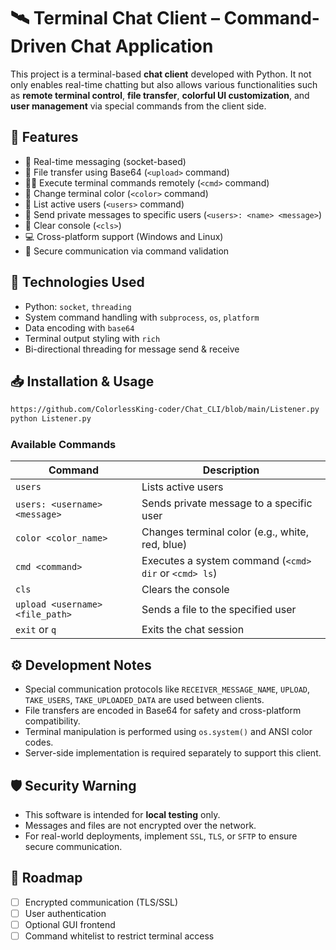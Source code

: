 
# 🛰️ Terminal Chat Client – Command-Driven Chat Application

This project is a terminal-based **chat client** developed with Python. It not only enables real-time chatting but also allows various functionalities such as **remote terminal control**, **file transfer**, **colorful UI customization**, and **user management** via special commands from the client side.

## 🚀 Features

- 📩 Real-time messaging (socket-based)
- 📂 File transfer using Base64 (`<upload>` command)
- 🧑‍💻 Execute terminal commands remotely (`<cmd>` command)
- 🎨 Change terminal color (`<color>` command)
- 👥 List active users (`<users>` command)
- 💬 Send private messages to specific users (`<users>: <name> <message>`)
- 🧹 Clear console (`<cls>`)
- 💻 Cross-platform support (Windows and Linux)
- 🔐 Secure communication via command validation

## 🧱 Technologies Used

- Python: `socket`, `threading`
- System command handling with `subprocess`, `os`, `platform`
- Data encoding with `base64`
- Terminal output styling with `rich`
- Bi-directional threading for message send & receive

## 📥 Installation & Usage

```bash
https://github.com/ColorlessKing-coder/Chat_CLI/blob/main/Listener.py
python Listener.py
```

### Available Commands

| Command | Description |
|--------|-------------|
| `users` | Lists active users |
| `users: <username> <message>` | Sends private message to a specific user |
| `color <color_name>` | Changes terminal color (e.g., white, red, blue) |
| `cmd <command>` | Executes a system command (`<cmd> dir` or `<cmd> ls`) |
| `cls` | Clears the console |
| `upload <username> <file_path>` | Sends a file to the specified user |
| `exit` or `q` | Exits the chat session |

## ⚙️ Development Notes

- Special communication protocols like `RECEIVER_MESSAGE_NAME`, `UPLOAD`, `TAKE_USERS`, `TAKE_UPLOADED_DATA` are used between clients.
- File transfers are encoded in Base64 for safety and cross-platform compatibility.
- Terminal manipulation is performed using `os.system()` and ANSI color codes.
- Server-side implementation is required separately to support this client.

## 🛡️ Security Warning

- This software is intended for **local testing** only.
- Messages and files are not encrypted over the network.
- For real-world deployments, implement `SSL`, `TLS`, or `SFTP` to ensure secure communication.

## 📌 Roadmap

- [ ] Encrypted communication (TLS/SSL)
- [ ] User authentication
- [ ] Optional GUI frontend
- [ ] Command whitelist to restrict terminal access
